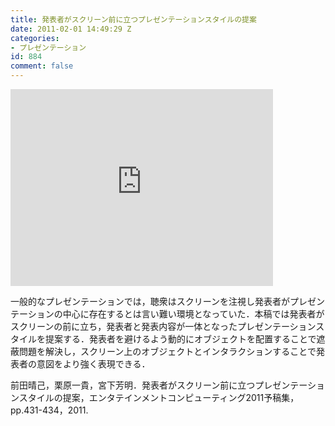 ```yaml
---
title: 発表者がスクリーン前に立つプレゼンテーションスタイルの提案
date: 2011-02-01 14:49:29 Z
categories:
- プレゼンテーション
id: 884
comment: false
---
```


<iframe width="420" height="315" src="https://www.youtube.com/embed/Xpypr6NxSdA" frameborder="0" allowfullscreen></iframe>



一般的なプレゼンテーションでは，聴衆はスクリーンを注視し発表者がプレゼンテーションの中心に存在するとは言い難い環境となっていた．本稿では発表者がスクリーンの前に立ち，発表者と発表内容が一体となったプレゼンテーションスタイルを提案する．発表者を避けるよう動的にオブジェクトを配置することで遮蔽問題を解決し，スクリーン上のオブジェクトとインタラクションすることで発表者の意図をより強く表現できる．

前田晴己，栗原一貴，宮下芳明．発表者がスクリーン前に立つプレゼンテーションスタイルの提案，エンタテインメントコンピューティング2011予稿集，pp.431-434，2011.
